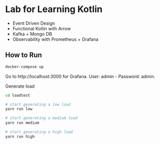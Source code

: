 # Lab for Learning Kotlin

- Event Driven Design
- Functional Kotlin with Arrow
- Kafka + Mongo DB
- Observability with Prometheus + Grafana

## How to Run

```bash
docker-compose up
```

Go to http://localhost:3000 for Grafana. User: admin - Password: admin.

Generate load
```bash
cd loadtest

# start generating a low load
yarn run low

# start generating a medium load
yarn run medium

# start generating a high load
yarn run high
```
